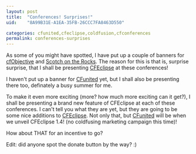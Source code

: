 ```yaml
---
layout: post
title:  "Conferences! Surprises!"
uid:	"8A99B31E-A1EA-35FB-26CCC7FA8463D550"

categories: cfunited,cfeclipse,coldfusion,cfconferences
permalink: conferences-surprises
---
```

As some of you might have spotted, I have put up a couple of banners for <a href="http://http://www.cfobjective.com/conference/">cfObjective</a> and <a href="http://scotch.scottishcfug.com/">Scotch on the Rocks</a>. The reason for this is that is, surprise surprise, that I shall be presenting <a href="http://www.cfeclipse.org">CFEclipse</a> at these conferences!

I haven't put up a banner for <a href="http://www.cfunited.com/2007/">CFunited</a> yet, but I shall also be presenting there too, definately a busy summer for me.

To make it even more exciting (more? how much more exciting can it get?), I shall be presenting a brand new feature of CFEclipse at each of these conferences. I can't tell you what they are yet, but they are going to be some nice additions to <a href="http://www.cfeclipse.org">CFEclipse</a>. Not only that, but <a href="http://www.cfunited.com/2007/">CFunited</a> will be when we unveil CFEclipse 1.4! (no coldfusing marketing campaign this time)!


How about THAT for an incentive to go?


Edit: did anyone spot the donate button by the way? :)